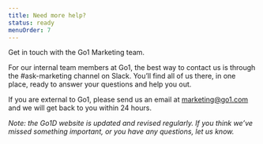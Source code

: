 ```yaml
---
title: Need more help?
status: ready
menuOrder: 7
---
```


Get in touch with the Go1 Marketing team.

For our internal team members at Go1, the best way to contact us is through the #ask-marketing channel on Slack. You’ll find all of us there, in one place, ready to answer your questions and help you out.

If you are external to Go1, please send us an email at marketing@go1.com and we will get back to you within 24 hours.

*Note: the Go1D website is updated and revised regularly. If you think we’ve missed something important, or you have any questions, let us know.*

